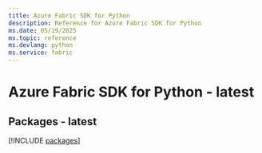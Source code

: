 ```yaml
---
title: Azure Fabric SDK for Python
description: Reference for Azure Fabric SDK for Python
ms.date: 05/19/2025
ms.topic: reference
ms.devlang: python
ms.service: fabric
---
```

# Azure Fabric SDK for Python - latest
## Packages - latest
[!INCLUDE [packages](fabric-index.md)]